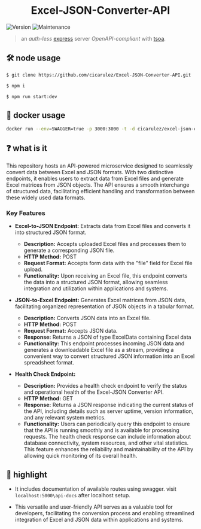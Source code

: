 <h1 align="center">Excel-JSON-Converter-API</h1>
<p>
  <img alt="Version" src="https://img.shields.io/badge/version-1.3.0-blue.svg?cacheSeconds=2592000" />
  <img alt="Maintenance" src="https://img.shields.io/badge/Maintained-yes-blue.svg" />
</p>

> an *auth-less* [express](https://expressjs.com/) server *OpenAPI-compliant* with [tsoa](https://tsoa-community.github.io/docs/).

## 🛠 node usage

```sh
$ git clone https://github.com/cicarulez/Excel-JSON-Converter-API.git

$ npm i

$ npm run start:dev
```

## 🐳 docker usage

```sh
docker run --env=SWAGGER=true -p 3000:3000 -t -d cicarulez/excel-json-converter:latest
```

## ❓ what is it

This repository hosts an API-powered microservice designed to seamlessly convert data between Excel and JSON formats. With two distinctive endpoints, it enables users to extract data from Excel files and generate Excel matrices from JSON objects. The API ensures a smooth interchange of structured data, facilitating efficient handling and transformation between these widely used data formats.

### Key Features
- **Excel-to-JSON Endpoint:** Extracts data from Excel files and converts it into structured JSON format.
  - **Description:** Accepts uploaded Excel files and processes them to generate a corresponding JSON file.
  - **HTTP Method:** POST
  - **Request Format:** Accepts form data with the "file" field for Excel file upload.
  - **Functionality:** Upon receiving an Excel file, this endpoint converts the data into a structured JSON format, allowing seamless integration and utilization within applications and systems.


- **JSON-to-Excel Endpoint:** Generates Excel matrices from JSON data, facilitating organized representation of JSON objects in a tabular format.
  - **Description:** Converts JSON data into an Excel file.
  - **HTTP Method:** POST
  - **Request Format:** Accepts JSON data.
  - **Response:** Returns a JSON of type ExcelData containing Excel data
  - **Functionality:** This endpoint processes incoming JSON data and generates a downloadable Excel file as a stream, providing a convenient way to convert structured JSON information into an Excel spreadsheet format.


- **Health Check Endpoint:**
  - **Description:** Provides a health check endpoint to verify the status and operational health of the Excel-JSON Converter API.
  - **HTTP Method:** GET
  - **Response:** Returns a JSON response indicating the current status of the API, including details such as server uptime, version information, and any relevant system metrics.
  - **Functionality:** Users can periodically query this endpoint to ensure that the API is running smoothly and is available for processing requests. The health check response can include information about database connectivity, system resources, and other vital statistics. This feature enhances the reliability and maintainability of the API by allowing quick monitoring of its overall health.



## 📝 highlight

* It includes documentation of available routes using swagger. visit ```localhost:5000\api-docs``` after localhost setup.

* This versatile and user-friendly API serves as a valuable tool for developers, facilitating the conversion process and enabling streamlined integration of Excel and JSON data within applications and systems.
